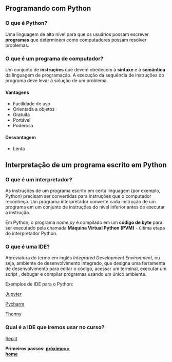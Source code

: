 ## Programando com Python

### O que é Python?
Uma linguagem de alto nível para que os usuários possam escrever **programas** que determinem como computadores possam resolver problemas.

### O que é um programa de computador?
Um conjunto de **instruções** que devem obedecem à **sintaxe** e à **semântica** da linguagem de programação. A execução da sequência de instruções do programa deve levar à solução de um problema.

#### Vantagens
- Facilidade de uso
- Orientada a objetos
- Gratuita
- Portável
- Poderosa

#### Desvantagem
- Lenta

## Interpretação de um programa escrito em Python

### O que é um interpretador?
As instruções de um programa escrito em certa linguagem (por exemplo, Python) precisam ser convertidas para instruções que o computador reconheça. Um programa interpretador converte cada instrução de um programa em um conjunto de instruções do nível inferior antes de executar a instrução.

Em Python, o programa *nome.py* é compilado em um **código de byte** para ser executado pela chamada **Máquina Virtual Python (PVM)** - última etapa do interpretador Python.

### O que é uma IDE?
Abreviatura do termo em inglês *Integrated Development Environment*, ou seja, ambiente de desenvolvimento integrado, que designa uma ferramenta de desenvolvimento para editar o código, acessar um terminal, executar um script , debugar e compilar programas usando um único ambiente.

Exemplos de IDE para o Python:

[Jupyter](https://jupyter.org/)

[Pycharm](https://www.jetbrains.com/pycharm/)

[Thonny](https://thonny.org/)

### Qual é a IDE que iremos usar no curso?

[Replit](https://replit.com/site/ide)

**Primeiros passos: [próximo>>](prog_replit.md)**  
**[home](https://github.com/claytonjasilva/claytonjasilva.github.io/blob/main/progPython_aulas.md)**
